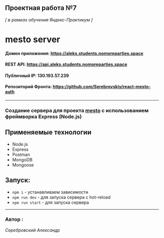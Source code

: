 ## Проектная работа №7
*[ в рамках обучения Яндекс-Практикум ]* 


# mesto server

#### Домен приложения: https://aleks.students.nomoreparties.space
#### REST API: https://api.aleks.students.nomoreparties.space
#### Публичный IP: 130.193.57.239
#### Репозиторий Фронта: https://github.com/Serebrovskiy/react-mesto-auth

---

### Создание сервера для проекта [mesto](https://github.com/Serebrovskiy/react-mesto-auth) с использованием фреймворка Express (Node.js)


## Применяемые технологии

* Node.js
* Express
* Postman
* MongoDB
* Mongoose


## Запуск:

* `npm i` - устанавливаем зависимости
* `npm run dev` - для запуска сервера с hot-reload
* `npm run start` - для запуска сервера

---

 ### Автор :
 *Серебровский Александр*

